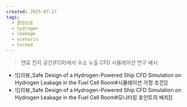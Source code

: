 ```yaml
---
created: 2025-07-17
tags:
  - 졸업논문
  - hydrogen
  - leakage
  - scenario
  - toread
---
```

> 연료 전지 공간(FCR)에서 수소 누출 CFD 시뮬레이션 연구 예시
- ![[리뷰_Safe Design of a Hydrogen-Powered Ship CFD Simulation on Hydrogen Leakage in the Fuel Cell Room#시뮬레이션 가정 조건]]
-  ![[리뷰_Safe Design of a Hydrogen-Powered Ship CFD Simulation on Hydrogen Leakage in the Fuel Cell Room#모니터링 포인트의 배치]]